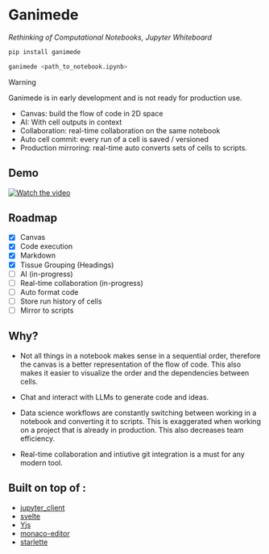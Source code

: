 # Ganimede

_Rethinking of Computational Notebooks, Jupyter Whiteboard_

```sh
pip install ganimede
```

```sh
ganimede <path_to_notebook.ipynb>
```

> [!WARNING]
> Ganimede is in early development and is not ready for production use.

- Canvas: build the flow of code in 2D space
- AI: With cell outputs in context
- Collaboration: real-time collaboration on the same notebook
- Auto cell commit: every run of a cell is saved / versioned
- Production mirroring: real-time auto converts sets of cells to scripts.

## Demo

[![Watch the video](https://img.youtube.com/vi/osR8aek9AuA/hqdefault.jpg)](https://www.youtube.com/embed/osR8aek9AuA)

## Roadmap

- [x] Canvas
- [x] Code execution
- [x] Markdown
- [x] Tissue Grouping (Headings)
- [ ] AI (in-progress)
- [ ] Real-time collaboration (in-progress)
- [ ] Auto format code
- [ ] Store run history of cells
- [ ] Mirror to scripts

## Why?

- Not all things in a notebook makes sense in a sequential order, therefore the canvas is a better representation of the flow of code. This also makes it easier to visualize the order and the dependencies between cells.

- Chat and interact with LLMs to generate code and ideas.

- Data science workflows are constantly switching between working in a notebook and converting it to scripts. This is exaggerated when working on a project that is already in production. This also decreases team efficiency.

- Real-time collaboration and intiutive git integration is a must for any modern tool.

## Built on top of :

- [jupyter_client](https://github.com/jupyter/jupyter_client)
- [svelte](https://github.com/sveltejs/svelte)
- [Yjs](https://github.com/yjs/yjs)
- [monaco-editor](https://github.com/microsoft/monaco-editor)
- [starlette](https://github.com/encode/starlette)
